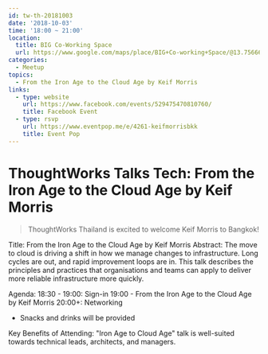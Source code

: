 ```yaml
---
id: tw-th-20181003
date: '2018-10-03'
time: '18:00 ~ 21:00'
location:
  title: BIG Co-Working Space
  url: https://www.google.com/maps/place/BIG+Co-working+Space/@13.7566648,100.5697955,17z/data=!3m1!4b1!4m5!3m4!1s0x30e29e8b209f69c3:0xf2124609ad0be030!8m2!3d13.7566648!4d100.5719842
categories:
  - Meetup
topics:
  - From the Iron Age to the Cloud Age by Keif Morris
links:
  - type: website
    url: https://www.facebook.com/events/529475470810760/
    title: Facebook Event
  - type: rsvp
    url: https://www.eventpop.me/e/4261-keifmorrisbkk
    title: Event Pop
---
```


# ThoughtWorks Talks Tech: From the Iron Age to the Cloud Age by Keif Morris

> ThoughtWorks Thailand is excited to welcome Keif Morris to Bangkok!

Title: From the Iron Age to the Cloud Age by Keif Morris
Abstract: The move to cloud is driving a shift in how we manage changes to infrastructure. Long cycles are out, and rapid improvement loops are in.  This talk describes the principles and practices that organisations and teams can apply to deliver more reliable infrastructure more quickly.

Agenda:
18:30 - 19:00: Sign-in
19:00 - From the Iron Age to the Cloud Age by Keif Morris
20:00+: Networking
* Snacks and drinks will be provided

Key Benefits of Attending:
"Iron Age to Cloud Age" talk is well-suited towards technical leads, architects, and managers.
